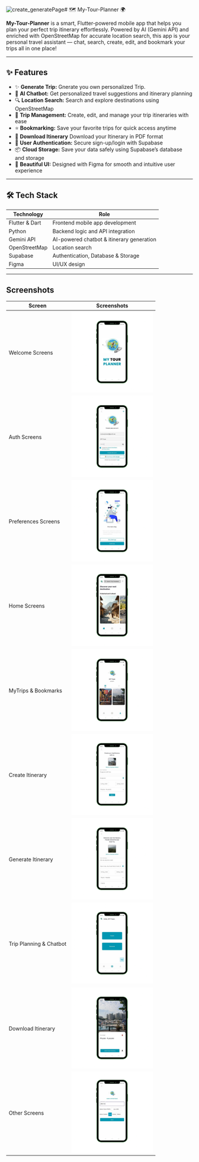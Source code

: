 ![create_generatePage](https://github.com/user-attachments/assets/bec8edd7-99d7-4119-9b7a-a86974cfc1a6)# 🗺️ My-Tour-Planner 🌍

**My-Tour-Planner** is a smart, Flutter-powered mobile app that helps you plan your perfect trip itinerary effortlessly. Powered by AI (Gemini API) and enriched with OpenStreetMap for accurate location search, this app is your personal travel assistant — chat, search, create, edit, and bookmark your trips all in one place!

---

## ✨ Features
- ✨ **Generate Trip:** Gnerate you own personalized Trip.  
- 🤖 **AI Chatbot:** Get personalized travel suggestions and itinerary planning
- 🔍 **Location Search:** Search and explore destinations using OpenStreetMap  
- 📝 **Trip Management:** Create, edit, and manage your trip itineraries with ease  
- ⭐ **Bookmarking:** Save your favorite trips for quick access anytime
- 📃 **Download Itinerary** Download your Itinerary in PDF format
- 🔐 **User Authentication:** Secure sign-up/login with Supabase  
- 📦 **Cloud Storage:** Save your data safely using Supabase’s database and storage  
- 🎨 **Beautiful UI:** Designed with Figma for smooth and intuitive user experience  

---

## 🛠️ Tech Stack

| Technology      | Role                               |
|-----------------|----------------------------------|
| Flutter & Dart  | Frontend mobile app development   |
| Python          | Backend logic and API integration |
| Gemini API      | AI-powered chatbot & itinerary generation |
| OpenStreetMap   | Location search        |
| Supabase        | Authentication, Database & Storage|
| Figma           | UI/UX design                      |

---

## Screenshots

| Screen           | Screenshots                                   | 
|-------------------|-----------------------------------------------|
| Welcome Screens     | <img src="screenshots/splash.png" alt="" width="220" />   | <img src="screenshots/welcome.png" alt="" width="220" /> |
| Auth Screens     | <img src="screenshots/createAccount.png" alt="" width="220" />   | <img src="screenshots/login.png" alt="" width="220" /> |
| Preferences Screens     | <img src="screenshots/preferencesIntro.png" alt="" width="220" />   | <img src="screenshots/preferencesThings.png" alt="" width="220" /> | <img src="screenshots/preferencesBudget.png" alt="" width="220" /> | <img src="screenshots/preferencesClimate.png" alt="" width="220" /> | <img src="screenshots/preferencesMonth.png" alt="" width="220" /> |
| Home Screens     | <img src="screenshots/home.png" alt="" width="220" />   | <img src="screenshots/homeSearch.png" alt="" width="220" /> | <img src="screenshots/itineraryPage.png" alt="" width="220" /> |
| MyTrips & Bookmarks    | <img src="screenshots/myTrips.png" alt="" width="220" />   | <img src="screenshots/bookmarks.png" alt="" width="220" /> | 
| Create Itinerary    | <img src="screenshots/tripCreation.png" alt="" width="220" />   | <img src="screenshots/itineraryCreation_tripCreation.png" alt="" width="220" /> | <img src="screenshots/thingsToCarry_tripCreation.png" alt="" width="220" /> |
| Generate Itinerary    | <img src="screenshots/tripGeneration.png" alt="" width="220" />   | <img src="screenshots/itinerary_tripGeneration.png" alt="" width="220" /> | <img src="screenshots/tripEditor.png" alt="" width="220" /> |
| Trip Planning & Chatbot   | <img src="screenshots/create_generatePage.png" alt="" width="220" />   | <img src="screenshots/chatbot.png" alt="" width="220" /> |
| Download Itinerary   | <img src="screenshots/itineraryPage_myTrips.png" alt="" width="220" />   | <img src="screenshots/downloadItinerary.png" alt="" width="220" /> | <img src="screenshots/pdfView_Itinerary.png" alt="" width="220" /> |
| Other Screens   | <img src="screenshots/userDetails.png" alt="" width="220" />   | <img src="screenshots/forgotPassword.png" alt="" width="220" /> | <img src="screenshots/navBar.png" alt="" width="220" /> |

